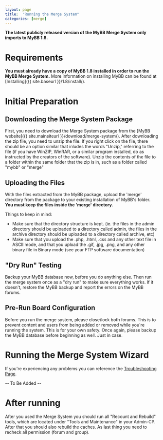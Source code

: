 ```yaml
---
layout: page
title:  "Running the Merge System"
categories: [merge]
---
```


**The latest publicly released version of the MyBB Merge System only imports to MyBB 1.8.**

# Requirements
**You must already have a copy of MyBB 1.8 installed in order to run the MyBB Merge System.** More information on installing MyBB can be found at [Installing]({{ site.baseurl }}/1.8/install/).

# Initial Preparation
## Downloading the Merge System Package
First, you need to download the Merge System package from the [MyBB website]({{ site.mainsiteurl }}/download/merge-system/). After downloading the zip file, you need to unzip the file. If you right click on the file, there should be an option similar that inludes the words "Unzip," referring to the file (if you have WinZIP, WinRAR, or a similar program installed, do as instructed by the creators of the software). Unzip the contents of the file to a folder within the same folder that the zip is in, such as a folder called "mybb" or "merge"

## Uploading the Files
With the files extracted from the MyBB package, upload the 'merge' directory from the package to your existing installation of MyBB's folder. **You must keep the files inside the 'merge' directory.**

Things to keep in mind:

- Make sure that the directory structure is kept. (ie. the files in the admin directory should be uploaded to a directory called admin, the files in the archive directory should be uploaded to a directory called archive, etc)
- Make sure that you upload the .php, .html, .css and any other text file in ASCII mode, and that you upload the .gif, .jpg, .png, and any other binary file in Binary mode (see your FTP software documentation)

## "Dry Run" Testing
Backup your MyBB database now, before you do anything else. Then run the merge system once as a "dry run" to make sure everything works. If it doesn't, restore the MyBB backup and report the errors on the MyBB forums.

## Pre-Run Board Configuration
Before you run the merge system, please close/lock both forums. This is to prevent content and users from being added or removed while you're running the system. This is for your own safety. Once again, please backup the MyBB database before beginning as well. Just in case.

# Running the Merge System Wizard
If you're experiencing any problems you can reference the [Troubleshooting Page](troubleshooting).

-- To Be Added --

# After running
After you used the Merge System you should run all "Recount and Rebuild" tools, which are located under "Tools and Maintenance" in your Admin-CP. After that you should also rebuild the caches.
As last thing you need to recheck all permission (forum and group).